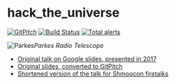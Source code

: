 # hack_the_universe

[![GitPitch](https://gitpitch.com/assets/badge.svg)](https://gitpitch.com/hotpeppersec/hack_the_universe/master) [![Build Status](https://travis-ci.com/hotpeppersec/hack_the_universe.svg?branch=master)](https://travis-ci.com/hotpeppersec/hack_the_universe) [![Total alerts](https://img.shields.io/lgtm/alerts/g/hotpeppersec/hack_the_universe.svg?logo=lgtm&logoWidth=18)](https://lgtm.com/projects/g/hotpeppersec/hack_the_universe/alerts/)

![Parkes](https://github.com/hotpeppersec/hack_the_universe/blob/master/assets/img/Parkes_radio_telescope.jpg)*Parkes Radio Telescope*

- [Original talk on Google slides, presented in 2017](https://docs.google.com/presentation/d/15SsmWDigwKuY_t6yHhm1zHls5Sz6r3hq3XSGUgyuw-M/)
- [Original slides, converted to GitPitch](https://gitpitch.com/hotpeppersec/hack_the_universe/)
- [Shortened version of the talk for Shmoocon firetalks](https://gitpitch.com/hotpeppersec/hack_the_universe/master?p=shmoo_firetalks)
